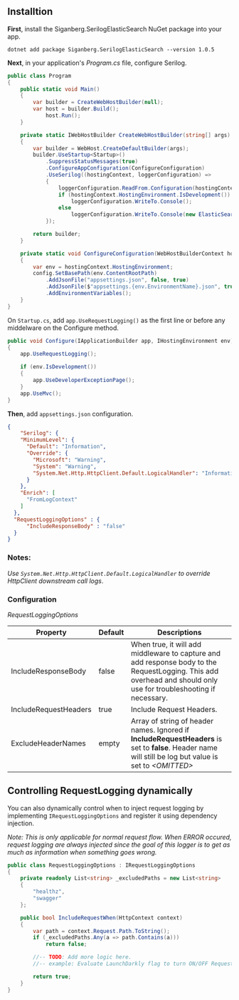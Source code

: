 ## Installtion 

**First**, install the Siganberg.SerilogElasticSearch NuGet package into your app.

```
dotnet add package Siganberg.SerilogElasticSearch --version 1.0.5
```

**Next**, in your application's _Program.cs_ file, configure Serilog.  


```c#
public class Program
{
    public static void Main()
    {
        var builder = CreateWebHostBuilder(null);
        var host = builder.Build();
            host.Run();
    }

    private static IWebHostBuilder CreateWebHostBuilder(string[] args)
    {
        var builder = WebHost.CreateDefaultBuilder(args);
        builder.UseStartup<Startup>()
            .SuppressStatusMessages(true)
            .ConfigureAppConfiguration(ConfigureConfiguration)
            .UseSerilog((hostingContext, loggerConfiguration) =>
            {
                loggerConfiguration.ReadFrom.Configuration(hostingContext.Configuration);
                if (hostingContext.HostingEnvironment.IsDevelopment())
                    loggerConfiguration.WriteTo.Console();
                else
                    loggerConfiguration.WriteTo.Console(new ElasticSearchFormatter());
            });

        return builder;
    }

    private static void ConfigureConfiguration(WebHostBuilderContext hostingContext, IConfigurationBuilder config)
    {
        var env = hostingContext.HostingEnvironment;
        config.SetBasePath(env.ContentRootPath)
            .AddJsonFile("appsettings.json", false, true)
            .AddJsonFile($"appsettings.{env.EnvironmentName}.json", true)
            .AddEnvironmentVariables();
    }
}
```

On `Startup.cs`, add  `app.UseRequestLogging()` as the first line or before any middelware on the Configure method. 

```c#
public void Configure(IApplicationBuilder app, IHostingEnvironment env)
{
    app.UseRequestLogging();

    if (env.IsDevelopment())
    {
        app.UseDeveloperExceptionPage();
    }
    app.UseMvc();
}
```

**Then**, add `appsettings.json` configuration.

```json
{
    "Serilog": {
    "MinimumLevel": {
      "Default": "Information",
      "Override": {
        "Microsoft": "Warning",
        "System": "Warning",
        "System.Net.Http.HttpClient.Default.LogicalHandler": "Information"
      }
    },
    "Enrich": [
      "FromLogContext"
    ]
  },
  "RequestLoggingOptions" : {
      "IncludeResponseBody" : "false"
  }
}
```

### Notes: 

*Use `System.Net.Http.HttpClient.Default.LogicalHandler` to override HttpClient downstream call logs*. 

### Configuration


*RequestLoggingOptions*

| Property | Default | Descriptions                                                                                                                                       |
|---------------------|---------|----------------------------------------------------------------------------------------------------------------------------------------------------|
|     IncludeResponseBody                | false   | When true, it will add middleware to capture and add response body to the RequestLogging. This add overhead and should only use for troubleshooting if necessary.  |                                                                                                                                               |
|     IncludeRequestHeaders                | true   | Include Request Headers.  |
|     ExcludeHeaderNames                | empty   | Array of string of header names. Ignored if **IncludeRequestHeaders** is set to **false**. Header name will still be log but value is set to *\<OMITTED\>*  |
## Controlling RequestLogging dynamically 

You can also dynamically control when to inject request logging by implementing `IRequestLoggingOptions` and register it using dependency injection. 

*Note: This is only applicable for normal request flow. When ERROR occured, request logging are always injected since the goal of this logger is to get as much as information when something goes wrong.*

```c#
public class RequestLoggingOptions : IRequestLoggingOptions
{
    private readonly List<string> _excludedPaths = new List<string>
    {
        "healthz",
        "swagger"
    };

    public bool IncludeRequestWhen(HttpContext context)
    {
        var path = context.Request.Path.ToString();
        if (_excludedPaths.Any(a => path.Contains(a)))
            return false;

        //-- TODO: Add more logic here.  
        //-- example: Evaluate LaunchDarkly flag to turn ON/OFF RequestLogging based on some flag.

        return true;
    }    
}
  ```
